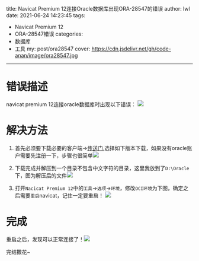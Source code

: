 title: Navicat Premium 12连接Oracle数据库出现ORA-28547的错误
author: lwl
date: 2021-06-24 14:23:45
tags:
  - Navicat Premium 12
  - ORA-28547错误
categories:
 - 数据库
 - 工具
my: post/ora28547
cover: https://cdn.jsdelivr.net/gh/code-anan/image/ora28547.jpg
---
# 错误描述
navicat premium 12连接oracle数据库时出现以下错误：
![](https://cdn.jsdelivr.net/gh/code-anan/image/373693846451dae1ea050da787ddcac.png)

# 解决方法
1. 首先必须要下载必要的客户端->[传送门](https://www.oracle.com/database/technologies/instant-client/winx64-64-downloads.html),选择如下版本下载，如果没有oracle账户需要先注册一下，步骤也很简单![](https://cdn.jsdelivr.net/gh/code-anan/image/20210624142559.png)

2. 下载完成并解压到一个目录不包含中文字符的目录，这里我放到了`D:\Oracle`下，图为解压后的文件![](https://cdn.jsdelivr.net/gh/code-anan/image/20210624142647.png)

3. 打开`Nacicat Premium 12`中的`工具`->`选项`->`环境`，修改`OCI环境`为下图，确定之后需要`重启`navicat，记住一定要重启！
![](https://cdn.jsdelivr.net/gh/code-anan/image/20210624142951.png)

# 完成
重启之后，发现可以正常连接了！![](https://cdn.jsdelivr.net/gh/code-anan/image/20210624143305.png)

完结撒花~